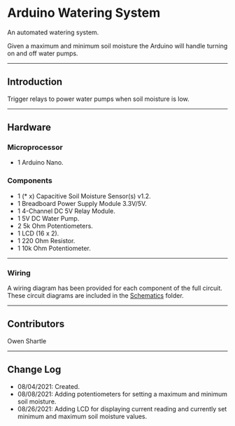# Arduino Watering System  

An automated watering system.  

Given a maximum and minimum soil moisture the Arduino will handle turning on and off water pumps.  

---

## Introduction  

Trigger relays to power water pumps when soil moisture is low.  

---

## Hardware  

### Microprocessor  

- 1 Arduino Nano.  

### Components  

- 1 (* x) Capacitive Soil Moisture Sensor(s) v1.2.  
- 1 Breadboard Power Supply Module 3.3V/5V.  
- 1 4-Channel DC 5V Relay Module.  
- 1 5V DC Water Pump.  
- 2 5k Ohm Potentiometers.  
- 1 LCD (16 x 2).  
- 1 220 Ohm Resistor.  
- 1 10k Ohm Potentiometer.  

---

### Wiring  

A wiring diagram has been provided for each component of the full circuit.  
These circuit diagrams are included in the [Schematics](Schematics) folder.  

---

## Contributors  

Owen Shartle  

---

## Change Log  
- 08/04/2021: Created.  
- 08/08/2021: Adding potentiometers for setting a maximum and minimum soil moisture.  
- 08/26/2021: Adding LCD for displaying current reading and currently set minimum and maximum soil moisture values.  
